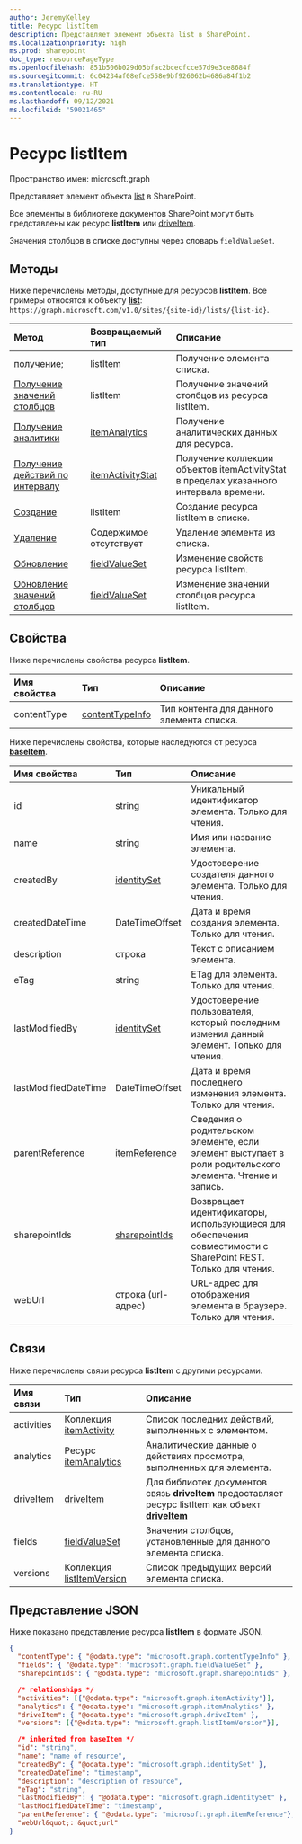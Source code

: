 ```yaml
---
author: JeremyKelley
title: Ресурс listItem
description: Представляет элемент объекта list в SharePoint.
ms.localizationpriority: high
ms.prod: sharepoint
doc_type: resourcePageType
ms.openlocfilehash: 851b506b029d05bfac2bcecfcce57d9e3ce8684f
ms.sourcegitcommit: 6c04234af08efce558e9bf926062b4686a84f1b2
ms.translationtype: HT
ms.contentlocale: ru-RU
ms.lasthandoff: 09/12/2021
ms.locfileid: "59021465"
---
```

# <a name="listitem-resource"></a>Ресурс listItem

Пространство имен: microsoft.graph

Представляет элемент объекта [list][] в SharePoint.

Все элементы в библиотеке документов SharePoint могут быть представлены как ресурс **listItem** или [driveItem][].

Значения столбцов в списке доступны через словарь `fieldValueSet`.

## <a name="methods"></a>Методы

Ниже перечислены методы, доступные для ресурсов **listItem**.
Все примеры относятся к объекту **[list][]**: `https://graph.microsoft.com/v1.0/sites/{site-id}/lists/{list-id}`.

| Метод                    | Возвращаемый тип | Описание
|:-------------------------------|:-------------------|:------
| [получение][];                   | listItem| Получение элемента списка.
| [Получение значений столбцов][Получение]       | listItem | Получение значений столбцов из ресурса listItem.
| [Получение аналитики][]              | [itemAnalytics][]| Получение аналитических данных для ресурса. 
| [Получение действий по интервалу][] | [itemActivityStat][]| Получение коллекции объектов itemActivityStat в пределах указанного интервала времени.
| [Создание][]                     | listItem | Создание ресурса listItem в списке.
| [Удаление][]                     | Содержимое отсутствует | Удаление элемента из списка.
| [Обновление][]                     | [fieldValueSet][]| Изменение свойств ресурса listItem.
| [Обновление значений столбцов][Обновление] | [fieldValueSet][]| Изменение значений столбцов ресурса listItem.

[Получение]: ../api/listitem-get.md
[Получение аналитики]: ../api/itemanalytics-get.md
[Получение действий по интервалу]: ../api/itemactivitystat-getactivitybyinterval.md
[Создание]: ../api/listitem-create.md
[Удаление]: ../api/listitem-delete.md
[Обновление]: ../api/listitem-update.md

[itemActivityStat]: itemactivitystat.md
[fieldValueSet]: fieldvalueset.md

## <a name="properties"></a>Свойства

Ниже перечислены свойства ресурса **listItem**.

| Имя свойства | Тип                | Описание
|:--------------|:--------------------|:-------------------------------
| contentType   | [contentTypeInfo][] | Тип контента для данного элемента списка.

Ниже перечислены свойства, которые наследуются от ресурса **[baseItem][]**.

| Имя свойства        | Тип              | Описание
|:---------------------|:------------------|:----------------------------------
| id                   | string            | Уникальный идентификатор элемента. Только для чтения.
| name                 | string            | Имя или название элемента.
| createdBy            | [identitySet][]   | Удостоверение создателя данного элемента. Только для чтения.
| createdDateTime      | DateTimeOffset    | Дата и время создания элемента. Только для чтения.
| description          | строка            | Текст с описанием элемента.
| eTag                 | string            | ETag для элемента. Только для чтения.                                                          |
| lastModifiedBy       | [identitySet][]   | Удостоверение пользователя, который последним изменил данный элемент. Только для чтения.
| lastModifiedDateTime | DateTimeOffset    | Дата и время последнего изменения элемента. Только для чтения.
| parentReference      | [itemReference][] | Сведения о родительском элементе, если элемент выступает в роли родительского элемента. Чтение и запись.
| sharepointIds        | [sharepointIds][] | Возвращает идентификаторы, использующиеся для обеспечения совместимости с SharePoint REST. Только для чтения.
| webUrl               | строка (url-адрес)      | URL-адрес для отображения элемента в браузере. Только для чтения.

## <a name="relationships"></a>Связи

 Ниже перечислены связи ресурса **listItem** с другими ресурсами.

| Имя связи | Тип                           | Описание
|:------------------|:-------------------------------|:-------------------------------
| activities        | Коллекция [itemActivity][]    | Список последних действий, выполненных с элементом.
| analytics         | Ресурс [itemAnalytics][]     | Аналитические данные о действиях просмотра, выполненных для элемента.
| driveItem         | [driveItem][]                  | Для библиотек документов связь **driveItem** предоставляет ресурс listItem как объект **[driveItem][]**
| fields            | [fieldValueSet][]              | Значения столбцов, установленные для данного элемента списка.
| versions          | Коллекция [listItemVersion][] | Список предыдущих версий элемента списка.

[baseItem]: baseitem.md
[contentTypeInfo]: contenttypeinfo.md
[driveItem]: driveitem.md
[fieldValueSet]: fieldvalueset.md
[identitySet]: identityset.md
[itemActivity]: itemactivity.md
[itemAnalytics]: itemanalytics.md
[itemReference]: itemreference.md
[list]: list.md
[listItemVersion]: listitemversion.md
[sharepointIds]: sharepointids.md

## <a name="json-representation"></a>Представление JSON

Ниже показано представление ресурса **listItem** в формате JSON.

<!--{
  "blockType": "resource",
  "keyProperty": "id",
  "baseType": "microsoft.graph.baseItem",
  "@odata.type&quot;: &quot;microsoft.graph.listItem"
}-->

```json
{
  "contentType": { "@odata.type": "microsoft.graph.contentTypeInfo" },
  "fields": { "@odata.type": "microsoft.graph.fieldValueSet" },
  "sharepointIds": { "@odata.type": "microsoft.graph.sharepointIds" },

  /* relationships */
  "activities": [{"@odata.type": "microsoft.graph.itemActivity"}],
  "analytics": { "@odata.type": "microsoft.graph.itemAnalytics" },
  "driveItem": { "@odata.type": "microsoft.graph.driveItem" },
  "versions": [{"@odata.type": "microsoft.graph.listItemVersion"}],

  /* inherited from baseItem */
  "id": "string",
  "name": "name of resource",
  "createdBy": { "@odata.type": "microsoft.graph.identitySet" },
  "createdDateTime": "timestamp",
  "description": "description of resource",
  "eTag": "string",
  "lastModifiedBy": { "@odata.type": "microsoft.graph.identitySet" },
  "lastModifiedDateTime": "timestamp",
  "parentReference": { "@odata.type": "microsoft.graph.itemReference"},
  "webUrl&quot;: &quot;url"
}
```

<!-- {
  "type": "#page.annotation",
  "description": "",
  "keywords": "",
  "section": "documentation",
  "tocPath": "Resources/listItem",
  "tocBookmarks": {
    "ListItem&quot;: &quot;#"
  }
} -->


